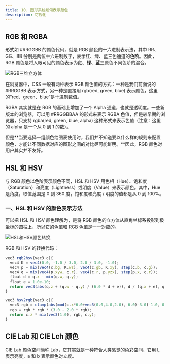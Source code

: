 ```yaml
---
title: 10. 图形系统如何表示颜色
description: 可视化
---
```


## RGB 和 RGBA

形式如 #RRGGBB 的颜色代码，就是 RGB 颜色的十六进制表示法，其中 RR、GG、BB 分别是两位十六进制数字，表示红、绿、蓝三色通道的**色阶**。因此，RGB 颜色是将人眼可见的颜色表示为**红**、**绿**、**蓝**三原色不同色阶的混合。

![RGB三维立方体](/imgs/note/visualization/chapter10_1.png)

在浏览器中，CSS 一般有两种表示 RGB 颜色值的方式：一种是我们前面说的 #RRGGBB 表示方式，另一种是直接用 rgb(red, green, blue) 表示颜色，这里的“red、green、blue”是十进制数值。

RGBA 其实就是在 RGB 的基础上增加了一个 Alpha 通道，也就是透明度。一些新版本的浏览器，可以用 #RRGGBBAA 的形式来表示 RGBA 色值，但是较早期的浏览器，只支持 rgba(red, green, blue, alpha) 这种形式来表示色值（注意：这里的 alpha 是一个从 0 到 1 的数）。

但是**当要选择一组颜色给图表使用时，我们并不知道要以什么样的规则来配置颜色，才能让不同数据对应的图形之间的对比尽可能鲜明。**因此，RGB 颜色对用户其实并不友好。

## HSL 和 HSV

与 RGB 颜色以色阶表示颜色不同，HSL 和 HSV 用色相（Hue）、饱和度（Saturation）和亮度（Lightness）或明度（Value）来表示颜色。其中，Hue 是角度，取值范围是 0 到 360 度，饱和度和亮度 / 明度的值都是从 0 到 100%。

### 一、HSL 和 HSV 的颜色表示方法

可以把 HSL 和 HSV 颜色理解为，是将 RGB 颜色的立方体从直角坐标系投影到极坐标的圆柱上，所以它的色值和 RGB 色值是一一对应的。

![HSL和HSV颜色转换](/imgs/note/visualization/chapter10_2.png)

RGB 和 HSV 的转换代码：

```js
vec3 rgb2hsv(vec3 c){
  vec4 K = vec4(0.0, -1.0 / 3.0, 2.0 / 3.0, -1.0);
  vec4 p = mix(vec4(c.bg, K.wz), vec4(c.gb, K.xy), step(c.b, c.g));
  vec4 q = mix(vec4(p.xyw, c.r), vec4(c.r, p.yzx), step(p.x, c.r));
  float d = q.x - min(q.w, q.y);
  float e = 1.0e-10;
  return vec3(abs(q.z + (q.w - q.y) / (6.0 * d + e)), d / (q.x + e), q.x);
}

vec3 hsv2rgb(vec3 c){
  vec3 rgb = clamp(abs(mod(c.x*6.0+vec3(0.0,4.0,2.0), 6.0)-3.0)-1.0, 0.0, 1.0);
  rgb = rgb * rgb * (3.0 - 2.0 * rgb);
  return c.z * mix(vec3(1.0), rgb, c.y);
}
```

## CIE Lab 和 CIE Lch 颜色

CIE Lab 颜色空间简称 Lab，它其实就是一种符合人类感觉的色彩空间，它用 L 表示亮度，a 和 b 表示颜色对立度。
